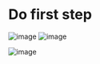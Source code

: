 # Do first step
![image](https://user-images.githubusercontent.com/80759146/113039857-d0466000-91a0-11eb-8be0-c3d4717f3826.png)
![image](https://user-images.githubusercontent.com/80759146/113040118-18fe1900-91a1-11eb-8538-73d62eea7d85.png)







![image](https://user-images.githubusercontent.com/80759146/113049437-52885180-91ac-11eb-88fa-5924b04b0f11.png)
